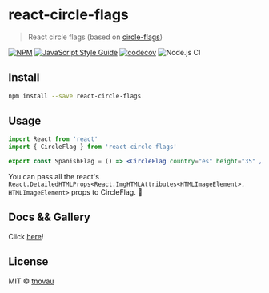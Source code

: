 # react-circle-flags

> React circle flags (based on [circle-flags](https://github.com/HatScripts/circle-flags))

[![NPM](https://img.shields.io/npm/v/react-circle-flags.svg)](https://www.npmjs.com/package/react-circle-flags) [![JavaScript Style Guide](https://img.shields.io/badge/code_style-standard-brightgreen.svg)](https://standardjs.com) [![codecov](https://codecov.io/gh/tnovau/react-circle-flags/branch/master/graph/badge.svg)](https://codecov.io/gh/tnovau/react-circle-flags) ![Node.js CI](https://github.com/tnovau/react-circle-flags/workflows/Node.js%20CI/badge.svg)

## Install

```bash
npm install --save react-circle-flags
```

## Usage

```jsx
import React from 'react'
import { CircleFlag } from 'react-circle-flags'

export const SpanishFlag = () => <CircleFlag country="es" height="35" />
```

You can pass all the react's `React.DetailedHTMLProps<React.ImgHTMLAttributes<HTMLImageElement>, HTMLImageElement>` props to CircleFlag. :rocket:

## Docs && Gallery

Click [here](https://tnovau.github.io/react-circle-flags/)!

## License

MIT © [tnovau](https://github.com/tnovau)
